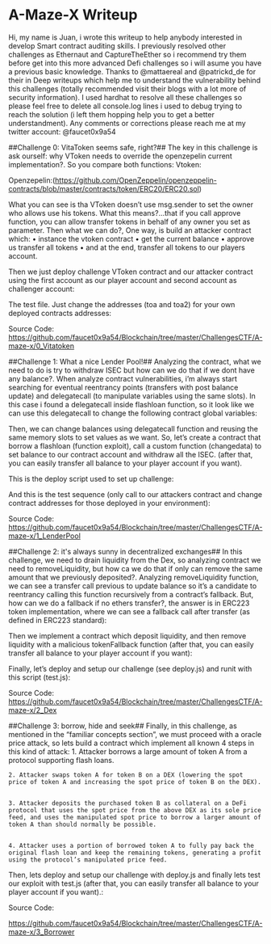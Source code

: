 # A-Maze-X Writeup #

Hi, my name is Juan,  i wrote this writeup to help anybody interested in develop Smart contract auditing skills. I previously resolved other challenges as Ethernaut and CaptureTheEther so i recommend try them before get into this more advanced Defi challenges so i will asume you have a previous basic knowledge.
Thanks to @mattaereal and @patrickd_de for their in Deep writeups which help me to understand the vulnerability behind this challenges (totally recommended visit their blogs with a lot more of security information).
I used hardhat to resolve all these challenges so please feel free to delete all console.log lines i used to debug trying to reach the solution (i left them hopping help you to get a better understandment).
Any comments or corrections please reach me at my twitter account: @faucet0x9a54

##Challenge 0: VitaToken seems safe, right?##
The key in this challenge is ask ourself: why VToken needs to override the openzepelin current implementation?. So you compare both functions:
Vtoken:

Openzepelin:(https://github.com/OpenZeppelin/openzeppelin-contracts/blob/master/contracts/token/ERC20/ERC20.sol)

What you can see is tha VToken doesn’t use msg.sender to set the owner who allows use his tokens. What this means?...that if you call approve function, you can allow transfer tokens in behalf of any owner you set as parameter.
Then what we can do?, One way, is build an attacker contract which:
    • instance the vtoken contract
    • get the current balance
    • approve us transfer all tokens
    • and at the end, transfer all tokens to our players account.  

Then we just deploy challenge VToken contract and our attacker contract using the first account as our player account and second account as challenger account:
 
The test file. Just change the addresses (toa and toa2) for your own deployed contracts addresses:

Source Code:
https://github.com/faucet0x9a54/Blockchain/tree/master/ChallengesCTF/A-maze-x/0_Vitatoken


##Challenge 1: What a nice Lender Pool!##
Analyzing the contract, what we need to do is try to withdraw ISEC but how can we do that if we dont have any balance?.
When analyze contract vulnerabilities, i’m always start searching for eventual reentrancy points (transfers with post balance update) and delegatecall (to manipulate variables using the same slots). In this case i found a delegatecall inside flashloan function, so it look like we can use this delegatecall to change the following contract global variables:

Then, we can change balances using delegatecall function and reusing the same memory slots to set values as we want.
So, let’s create a contract that borrow a flashloan (function exploit), call a custom function (changedata) to set balance to our contract account and withdraw all the ISEC. (after that, you can easily transfer all balance to your player account if you want).

This is the deploy script used to set up challenge:

And this is the test sequence (only call to our attackers contract and change contract addresses for those deployed in your environment):

Source Code:
https://github.com/faucet0x9a54/Blockchain/tree/master/ChallengesCTF/A-maze-x/1_LenderPool

##Challenge 2: it's always sunny in decentralized exchanges##
In this challenge, we need to drain liquidity from the Dex, so analyzing contract we need to removeLiquidity, but how ca we do that if only can remove the same amount that we previously deposited?.
Analyzing removeLiquidity function, we can see a transfer call previous to update balance so it’s a candidate to reentrancy calling this function recursively from a contract’s fallback. But, how can we do a fallback if no ethers transfer?, the answer is in ERC223 token implementation, where we can see a fallback call after transfer (as defined in ERC223 standard):

Then we implement a contract which deposit liquidity, and then remove liquidity with a malicious tokenFallback function (after that, you can easily transfer all balance to your player account if you want):

Finally, let’s deploy and setup our challenge (see deploy.js) and runit with this script (test.js):

Source Code:
https://github.com/faucet0x9a54/Blockchain/tree/master/ChallengesCTF/A-maze-x/2_Dex


##Challenge 3: borrow, hide and seek##
Finally, in this challenge, as mentioned in the “familiar concepts section”, we must proceed with a oracle price attack, so lets build a contract which implement all known 4 steps in this kind of attack:
    1. Attacker borrows a large amount of token A from a protocol supporting flash loans.



    2. Attacker swaps token A for token B on a DEX (lowering the spot price of token A and increasing the spot price of token B on the DEX).


    3. Attacker deposits the purchased token B as collateral on a DeFi protocol that uses the spot price from the above DEX as its sole price feed, and uses the manipulated spot price to borrow a larger amount of token A than should normally be possible.


    4. Attacker uses a portion of borrowed token A to fully pay back the original flash loan and keep the remaining tokens, generating a profit using the protocol’s manipulated price feed.



Then, lets deploy and setup our challenge with deploy.js and finally lets test our exploit with test.js (after that, you can easily transfer all balance to your player account if you want).:



Source Code:

https://github.com/faucet0x9a54/Blockchain/tree/master/ChallengesCTF/A-maze-x/3_Borrower

